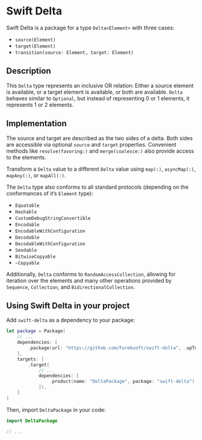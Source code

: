 # Swift Delta

Swift Delta is a package for a type `Delta<Element>` with three cases:

- `source(Element)`
- `target(Element)`
- `transition(source: Element, target: Element)`

## Description

This `Delta` type represents an inclusive OR relation: Either a source element is available, or a target element is available, or both are available.
`Delta` behaves similar to `Optional`, but instead of representing 0 or 1 elements, it represents 1 or 2 elements.

## Implementation

The source and target are described as the two sides of a delta.
Both sides are accessible via optional `source` and `target` properties.
Convenient methods like `resolve(favoring:)` and `merge(coalesce:)` also provide access to the elements.

Transform a `Delta` value to a different `Delta` value using `map(:)`, `asyncMap(:)`, `mapAny(:)`, or `mapAll(:)`.

The `Delta` type also conforms to all standard protocols (depending on the conformances of it’s `Element` type):

- `Equatable`
- `Hashable`
- `CustomDebugStringConvertible`
- `Encodable`
- `EncodableWithConfiguration`
- `Decodable`
- `DecodableWithConfiguration`
- `Sendable`
- `BitwiseCopyable`
- `~Copyable`

Additionally, `Delta` conforms to `RandomAccessCollection`, allowing for iteration over the elements and many other operations provided by `Sequence`, `Collection`, and `BidirectionalCollection`.

## Using Swift Delta in your project

Add `swift-delta` as a dependency to your package:

```swift
let package = Package(
    // ...
    dependencies: [
        .package(url: "https://github.com/Formkunft/swift-delta", .upToNextMajor(from: "0.4.0")),
    ],
    targets: [
        .target(
            // ...
            dependencies: [
                .product(name: "DeltaPackage", package: "swift-delta"),
            ]),
    ]
)
```

Then, import `DeltaPackage` in your code:

```swift
import DeltaPackage

// ...
```

